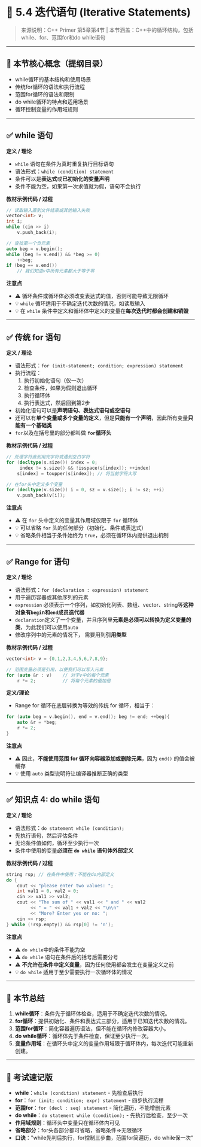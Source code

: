 # 📘 5.4 迭代语句 (Iterative Statements)

> 来源说明：C++ Primer 第5章第4节 | 本节涵盖：C++中的循环结构，包括while、for、范围for和do while语句

---

## 🧠 本节核心概念（提纲目录）
*   while循环的基本结构和使用场景
*   传统for循环的语法和执行流程
*   范围for循环的语法和限制
*   do while循环的特点和适用场景
*   循环控制变量的作用域规则

---

## ✅ while 语句
**定义 / 理论**
*   `while` 语句在条件为真时重复执行目标语句
*   语法形式：`while (condition) statement`
*   条件可以是**表达式**或**已初始化的变量声明**
*   条件不能为空，如果第一次求值就为假，语句不会执行

**教材示例代码 / 过程**
```cpp
// 读取输入直到文件结束或其他输入失败
vector<int> v;
int i;
while (cin >> i)
    v.push_back(i);

// 查找第一个负元素
auto beg = v.begin();
while (beg != v.end() && *beg >= 0)
    ++beg;
if (beg == v.end())
    // 我们知道v中所有元素都大于等于零
```

**注意点**
*   ⚠️ 循环条件或循环体必须改变表达式的值，否则可能导致无限循环
*   💡 `while` 循环适用于不确定迭代次数的情况，如读取输入
*   💡 在 `while` 条件中定义和循环体中定义的变量在**每次迭代时都会创建和销毁**

---

## ✅ 传统 for 语句
**定义 / 理论**
*   语法形式：`for (init-statement; condition; expression) statement`
*   执行流程：
    1. 执行初始化语句（仅一次）
    2. 检查条件，如果为假则退出循环
    3. 执行循环体
    4. 执行表达式，然后回到第2步
*   初始化语句可以是**声明语句、表达式语句或空语句**
*   还可以有**单个变量或多个变量的定义**，但是**只能有一个声明**，因此所有变量**只能有一个基础类**
*   `for`以及在括号里的部分都叫做 **`for`循环头**


**教材示例代码 / 过程**
```cpp
// 处理字符直到用完字符或遇到空白字符
for (decltype(s.size()) index = 0;
     index != s.size() && !isspace(s[index]); ++index)
    s[index] = toupper(s[index]); // 将当前字符大写

// 在for头中定义多个变量
for (decltype(v.size()) i = 0, sz = v.size(); i != sz; ++i)
    v.push_back(v[i]);
```

**注意点**
*   ⚠️ 在 `for` 头中定义的变量其作用域仅限于 `for` 循环体
*   💡 可以省略 `for` 头的任何部分（初始化、条件或表达式）
*   💡 省略条件相当于条件始终为 `true`，必须在循环体内提供退出机制

---

## ✅ Range for 语句
**定义 / 理论**
*   语法形式：`for (declaration : expression) statement`
*   用于遍历容器或其他序列的元素
*   `expression` 必须表示一个序列，如初始化列表、数组、vector、string等**这种对象有`begi`n和`end`成员迭代器**
*   `declaration`定义了一个变量，并且序列里**元素是必须可以转换为定义变量的类**，为此我们可以使用`auto`
*   修改序列中的元素的情况下， 需要用到**引用类型**

**教材示例代码 / 过程**
```cpp
vector<int> v = {0,1,2,3,4,5,6,7,8,9};

// 范围变量必须是引用，以便我们可以写入元素
for (auto &r : v)    // 对于v中的每个元素
    r *= 2;          // 将每个元素的值加倍
```
**定义/理论**
*   Range for 循环在底层转换为等效的传统 for 循环，相当于：
```cpp
for (auto beg = v.begin(), end = v.end(); beg != end; ++beg){
    auto &r = *beg; 
    r *= 2; 
}
```

**注意点**
*   ⚠️ 因此，**不能使用范围 for 循环向容器添加或删除元素**，因为 `end()` 的值会被缓存
*   💡 使用 `auto` 类型说明符让编译器推断正确的类型


---

## ✅ 知识点 4: do while 语句
**定义 / 理论**
*   语法形式：`do statement while (condition);`
*   先执行语句，然后评估条件
*   无论条件值如何，循环至少执行一次
*   条件中使用的变量**必须在 `do while` 语句体外部定义**

**教材示例代码 / 过程**
```cpp
string rsp; // 在条件中使用；不能在do内部定义
do {
    cout << "please enter two values: ";
    int val1 = 0, val2 = 0;
    cin >> val1 >> val2;
    cout << "The sum of " << val1 << " and " << val2
         << " = " << val1 + val2 << "\n\n"
         << "More? Enter yes or no: ";
    cin >> rsp;
} while (!rsp.empty() && rsp[0] != 'n');
```

**注意点**
*   ⚠️ `do while`中的条件不能为空
*   ⚠️ `do while` 语句在条件后的括号后需要分号
*   ⚠️ **不允许在条件中定义变量**，因为任何使用都会发生在变量定义之前
*   💡 `do while` 适用于至少需要执行一次循环体的情况

---

## 🔑 本节总结
1.  **while循环**：条件先于循环体检查，适用于不确定迭代次数的情况。
2.  **for循环**：提供初始化、条件和表达式三部分，适用于已知迭代次数的情况。
3.  **范围for循环**：简化容器遍历语法，但不能在循环内修改容器大小。
4.  **do while循环**：循环体先于条件检查，保证至少执行一次。
5.  **变量作用域**：在循环头中定义的变量作用域限于循环体内，每次迭代可能重新创建。

---

## 📌 考试速记版
*   **while**：`while (condition) statement` - 先检查后执行
*   **for**：`for (init; condition; expr) statement` - 四步执行流程
*   **范围for**：`for (decl : seq) statement` - 简化遍历，不能增删元素
*   **do while**：`do statement while (condition);` - 先执行后检查，至少一次
*   **作用域规则**：循环头中变量只在循环体内可见
*   **省略部分**：for头各部分都可省略，省略条件⇒无限循环
*   **口诀**："while先判后执行，for控制三步曲，范围for简遍历，do while保一次"